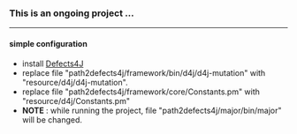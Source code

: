 ### This is an ongoing project ...
----
#### simple configuration
* install [Defects4J](https://github.com/rjust/defects4j)
* replace file "path2defects4j/framework/bin/d4j/d4j-mutation" with "resource/d4j/d4j-mutation".
* replace file "path2defects4j/framework/core/Constants.pm" with "resource/d4j/Constants.pm"
* __NOTE__ : while running the project, file "path2defects4j/major/bin/major" will be changed.